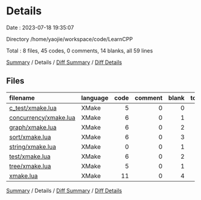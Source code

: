 # Details

Date : 2023-07-18 19:35:07

Directory /home/yaojie/workspace/code/LearnCPP

Total : 8 files,  45 codes, 0 comments, 14 blanks, all 59 lines

[Summary](results.md) / Details / [Diff Summary](diff.md) / [Diff Details](diff-details.md)

## Files
| filename | language | code | comment | blank | total |
| :--- | :--- | ---: | ---: | ---: | ---: |
| [c_test/xmake.lua](/c_test/xmake.lua) | XMake | 5 | 0 | 0 | 5 |
| [concurrency/xmake.lua](/concurrency/xmake.lua) | XMake | 6 | 0 | 1 | 7 |
| [graph/xmake.lua](/graph/xmake.lua) | XMake | 6 | 0 | 2 | 8 |
| [sort/xmake.lua](/sort/xmake.lua) | XMake | 6 | 0 | 3 | 9 |
| [string/xmake.lua](/string/xmake.lua) | XMake | 0 | 0 | 1 | 1 |
| [test/xmake.lua](/test/xmake.lua) | XMake | 6 | 0 | 2 | 8 |
| [tree/xmake.lua](/tree/xmake.lua) | XMake | 5 | 0 | 1 | 6 |
| [xmake.lua](/xmake.lua) | XMake | 11 | 0 | 4 | 15 |

[Summary](results.md) / Details / [Diff Summary](diff.md) / [Diff Details](diff-details.md)